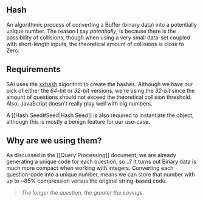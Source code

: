 ## Hash
An algorithmic process of converting a Buffer (binary data) into a potentially unique number. The reason I say *potentially*, is because there is the possibility of collisions, though when using a very small data-set coupled with short-length inputs, the theoretical amount of collisions is close to Zero.

## Requirements
SAI uses the [xxhash] algorithm to create the hashes. Although we have our pick of either the *64-bit* or *32-bit* versions, we're using the *32-bit* since the amount of questions should not exceed the theoretical collision threshold. Also, JavaScript doesn't really play well with big numbers.

A [[Hash Seed#Seed|Hash Seed]] is also required to instantiate the object, although this is mostly a benign feature for our use-case.

## Why are we using them?
As discussed in the [[Query Processing]] document, we are already generating a unique code for each question, so...? It turns out Binary data is much more compact when working with integers. Converting each question-code into a unique number, means we can store that number with up to ~85% compression versus the original string-based code.

> *The longer the question, the greater the savings*.


[xxhash]: https://github.com/Cyan4973/xxHash#xxhash---extremely-fast-hash-algorithm